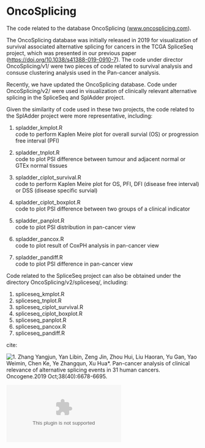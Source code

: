 # OncoSplicing

The code related to the database OncoSplicing (www.oncosplicing.com).

The OncoSplicing database was initially released in 2019 for visualization of survival associated alternative splicing for cancers in the TCGA SpliceSeq project, which was presented in our previous paper (https://doi.org/10.1038/s41388-019-0910-7). The code under director OncoSplicing/v1/ were two pieces of code related to survival analysis and consuse clustering analysis used in the Pan-cancer analysis. 

Recently, we have updated the OncoSplicing database. Code under OncoSplicing/v2/ were used in visualization of clinically relevant alternative splicing in the SpliceSeq and SplAdder project.

Given the similarity of code used in these two projects, the code related to the SplAdder project were more representative, including:
1. spladder_kmplot.R  
  code to perform Kaplen Meire plot for overall survial (OS) or progression free interval (PFI) 

2. spladder_tnplot.R  
  code to plot PSI difference between tumour and adjacent normal or GTEx normal tissues       

3. spladder_ciplot_survival.R   
  code to perform Kaplen Meire plot for OS, PFI, DFI (disease free interval) or DSS (disease specific survial)

4. spladder_ciplot_boxplot.R  
  code to plot PSI difference between two groups of a clinical indicator 

5. spladder_panplot.R   
  code to plot PSI distribution in pan-cancer view       

6. spladder_pancox.R  
  code to plot result of CoxPH analysis in pan-cancer view 

7. spladder_pandiff.R  
  code to plot PSI difference in pan-cancer view 


Code related to the SpliceSeq project can also be obtained under the directory OncoSplicing/v2/spliceseq/, including:
1. spliceseq_kmplot.R
2. spliceseq_tnplot.R
3. spliceseq_ciplot_survival.R
4. spliceseq_ciplot_boxplot.R
5. spliceseq_panplot.R
6. spliceseq_pancox.R
7. spliceseq_pandiff.R

cite:

![1. Zhang Yangjun, Yan Libin, Zeng Jin, Zhou Hui, Liu Haoran, Yu Gan, Yao Weimin, Chen Ke, Ye Zhangqun, Xu Hua*. Pan-cancer analysis of clinical relevance of alternative splicing events in 31 human cancers. Oncogene.2019 Oct;38(40):6678-6695.](doi:10.1038/s41388-019-0910-7)

![2.OncoSplicing: an updated database for clinically relevant alternative splicing in 33 human cancers](www.oncosplicing.com)
